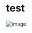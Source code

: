 # test


![image](https://github.com/denitiawan/cdn/assets/11941308/1ac38d15-6491-42aa-b979-67f0cde6aad8)


